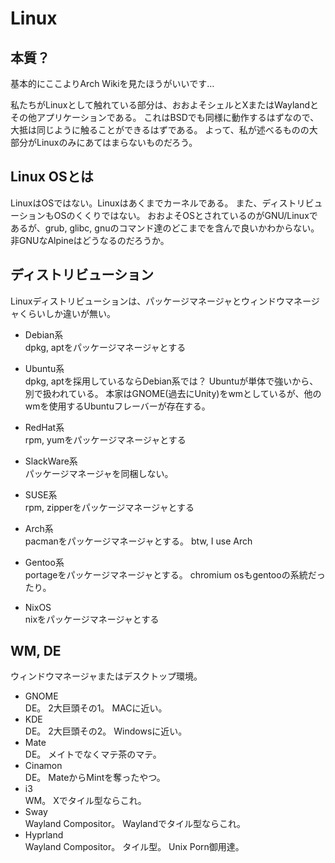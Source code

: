 # Linux

## 本質？
基本的にここよりArch Wikiを見たほうがいいです…

私たちがLinuxとして触れている部分は、おおよそシェルとXまたはWaylandとその他アプリケーションである。
これはBSDでも同様に動作するはずなので、大抵は同じように触ることができるはずである。
よって、私が述べるものの大部分がLinuxのみにあてはまらないものだろう。

## Linux OSとは
LinuxはOSではない。Linuxはあくまでカーネルである。
また、ディストリビューションもOSのくくりではない。
おおよそOSとされているのがGNU/Linuxであるが、grub, glibc, gnuのコマンド達のどこまでを含んで良いかわからない。
非GNUなAlpineはどうなるのだろうか。

## ディストリビューション
Linuxディストリビューションは、パッケージマネージャとウィンドウマネージャくらいしか違いが無い。

- Debian系<br>
    dpkg, aptをパッケージマネージャとする

- Ubuntu系<br>
    dpkg, aptを採用しているならDebian系では？
    Ubuntuが単体で強いから、別で扱われている。
    本家はGNOME(過去にUnity)をwmとしているが、他のwmを使用するUbuntuフレーバーが存在する。

- RedHat系<br>
    rpm, yumをパッケージマネージャとする

- SlackWare系<br>
    パッケージマネージャを同梱しない。

- SUSE系<br>
    rpm, zipperをパッケージマネージャとする

- Arch系<br>
    pacmanをパッケージマネージャとする。
    btw, I use Arch

- Gentoo系<br>
    portageをパッケージマネージャとする。
    chromium osもgentooの系統だったり。

- NixOS<br>
    nixをパッケージマネージャとする

## WM, DE
ウィンドウマネージャまたはデスクトップ環境。

- GNOME<br>
    DE。
    2大巨頭その1。
    MACに近い。
- KDE<br>
    DE。
    2大巨頭その2。
    Windowsに近い。
- Mate<br>
    DE。
    メイトでなくマテ茶のマテ。
- Cinamon<br>
    DE。
    MateからMintを奪ったやつ。
- i3<br>
    WM。
    Xでタイル型ならこれ。
- Sway<br>
    Wayland Compositor。
    Waylandでタイル型ならこれ。
- Hyprland<br>
    Wayland Compositor。
    タイル型。
    Unix Porn御用達。
